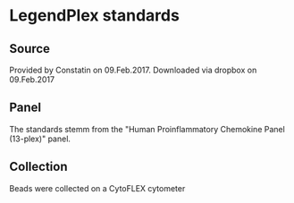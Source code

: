 # LegendPlex standards

## Source
Provided by Constatin on 09.Feb.2017. Downloaded via dropbox on 09.Feb.2017

## Panel
The standards stemm from the "Human Proinflammatory Chemokine Panel (13-plex)" panel.

## Collection
Beads were collected on a CytoFLEX cytometer
